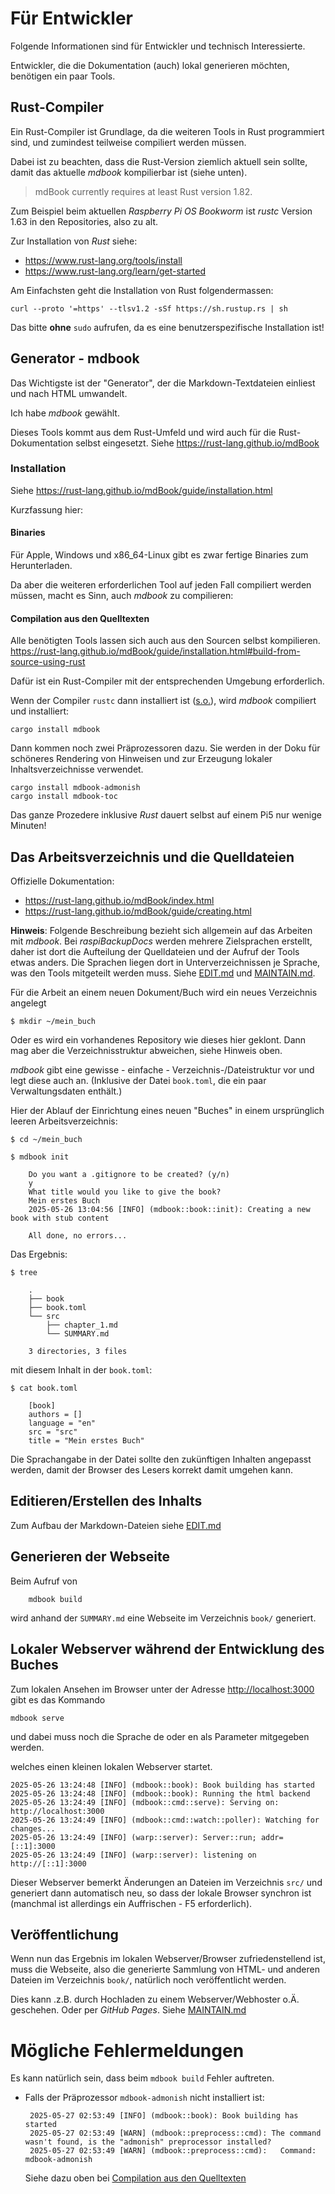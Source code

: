 # Für Entwickler

Folgende Informationen sind für Entwickler und technisch Interessierte.

Entwickler, die die Dokumentation (auch) lokal generieren möchten, benötigen ein paar Tools.

<a name="rust-compiler"></a>
## Rust-Compiler

Ein Rust-Compiler ist Grundlage, da die weiteren Tools in Rust programmiert sind,
und zumindest teilweise compiliert werden müssen.

Dabei ist zu beachten, dass die Rust-Version ziemlich aktuell sein sollte,
damit das aktuelle *mdbook* kompilierbar ist (siehe unten).

> mdBook currently requires at least Rust version 1.82.

Zum Beispiel beim aktuellen *Raspberry Pi OS* *Bookworm* ist *rustc* Version 1.63 in den Repositories, also zu alt.

Zur Installation von *Rust* siehe:

  - https://www.rust-lang.org/tools/install
  - https://www.rust-lang.org/learn/get-started

Am Einfachsten geht die Installation von Rust folgendermassen:

```
curl --proto '=https' --tlsv1.2 -sSf https://sh.rustup.rs | sh
```

Das bitte **ohne** `sudo` aufrufen, da es eine benutzerspezifische Installation ist!


## Generator - mdbook

Das Wichtigste ist der "Generator", der die Markdown-Textdateien einliest und nach HTML umwandelt.

Ich habe *mdbook* gewählt.

Dieses Tools kommt aus dem Rust-Umfeld und wird auch für die Rust-Dokumentation selbst eingesetzt.
Siehe <https://rust-lang.github.io/mdBook>

### Installation

Siehe <https://rust-lang.github.io/mdBook/guide/installation.html>

Kurzfassung hier:

#### Binaries

Für Apple, Windows und x86_64-Linux gibt es zwar fertige Binaries zum Herunterladen.

Da aber die weiteren erforderlichen Tool auf jeden Fall compiliert werden müssen,
macht es Sinn, auch *mdbook* zu compilieren:

<a name="compile-from-sources"></a>
#### Compilation aus den Quelltexten

Alle benötigten Tools lassen sich auch aus den Sourcen selbst kompilieren.
<https://rust-lang.github.io/mdBook/guide/installation.html#build-from-source-using-rust>

Dafür ist ein Rust-Compiler mit der entsprechenden Umgebung erforderlich.

Wenn der Compiler `rustc` dann installiert ist ([s.o.](#rust-compiler)), wird *mdbook* compiliert und installiert:

    cargo install mdbook

Dann kommen noch zwei Präprozessoren dazu.
Sie werden in der Doku für schöneres Rendering von Hinweisen
und zur Erzeugung lokaler Inhaltsverzeichnisse verwendet.

    cargo install mdbook-admonish
    cargo install mdbook-toc

Das ganze Prozedere inklusive *Rust* dauert selbst auf einem Pi5 nur wenige Minuten!


## Das Arbeitsverzeichnis und die Quelldateien

Offizielle Dokumentation:

  - <https://rust-lang.github.io/mdBook/index.html>
  - <https://rust-lang.github.io/mdBook/guide/creating.html>


**Hinweis**: Folgende Beschreibung bezieht sich allgemein auf das Arbeiten mit *mdbook*.
Bei *raspiBackupDocs* werden mehrere Zielsprachen erstellt, daher ist dort die
Aufteilung der Quelldateien und der Aufruf der Tools etwas anders.
Die Sprachen liegen dort in Unterverzeichnissen je Sprache, was den Tools mitgeteilt werden muss.
Siehe [EDIT.md](EDIT.md) und [MAINTAIN.md](MAINTAIN.md).

Für die Arbeit an einem neuen Dokument/Buch wird ein neues Verzeichnis angelegt

    $ mkdir ~/mein_buch

Oder es wird ein vorhandenes Repository wie dieses hier geklont.
Dann mag aber die Verzeichnisstruktur abweichen, siehe Hinweis oben.

*mdbook* gibt eine gewisse - einfache - Verzeichnis-/Dateistruktur vor und legt diese auch an.
(Inklusive der Datei `book.toml`, die ein paar Verwaltungsdaten enthält.)

Hier der Ablauf der Einrichtung eines neuen "Buches" in einem ursprünglich leeren Arbeitsverzeichnis:

    $ cd ~/mein_buch

    $ mdbook init

        Do you want a .gitignore to be created? (y/n)
        y
        What title would you like to give the book?
        Mein erstes Buch
        2025-05-26 13:04:56 [INFO] (mdbook::book::init): Creating a new book with stub content

        All done, no errors...

Das Ergebnis:

    $ tree

        .
        ├── book
        ├── book.toml
        └── src
            ├── chapter_1.md
            └── SUMMARY.md

        3 directories, 3 files

mit diesem Inhalt in der `book.toml`:

    $ cat book.toml

        [book]
        authors = []
        language = "en"
        src = "src"
        title = "Mein erstes Buch"


Die Sprachangabe in der Datei sollte den zukünftigen Inhalten angepasst werden,
damit der Browser des Lesers korrekt damit umgehen kann.


## Editieren/Erstellen des Inhalts

Zum Aufbau der Markdown-Dateien siehe [EDIT.md](EDIT.md)


## Generieren der Webseite

Beim Aufruf von

        mdbook build

wird anhand der `SUMMARY.md` eine Webseite im Verzeichnis `book/` generiert.


## Lokaler Webserver während der Entwicklung des Buches

Zum lokalen Ansehen im Browser unter der Adresse <http://localhost:3000> gibt es das Kommando

    mdbook serve
    
und dabei muss noch die Sprache de oder en als Parameter mitgegeben werden. 

welches einen kleinen lokalen Webserver startet.

    2025-05-26 13:24:48 [INFO] (mdbook::book): Book building has started
    2025-05-26 13:24:48 [INFO] (mdbook::book): Running the html backend
    2025-05-26 13:24:49 [INFO] (mdbook::cmd::serve): Serving on: http://localhost:3000
    2025-05-26 13:24:49 [INFO] (mdbook::cmd::watch::poller): Watching for changes...
    2025-05-26 13:24:49 [INFO] (warp::server): Server::run; addr=[::1]:3000
    2025-05-26 13:24:49 [INFO] (warp::server): listening on http://[::1]:3000

Dieser Webserver bemerkt Änderungen an Dateien im Verzeichnis `src/` und generiert dann automatisch neu,
so dass der lokale Browser synchron ist (manchmal ist allerdings ein Auffrischen - F5 erforderlich).


## Veröffentlichung

Wenn nun das Ergebnis im lokalen Webserver/Browser zufriedenstellend ist,
muss die Webseite, also die generierte Sammlung von HTML- und anderen Dateien im Verzeichnis `book/`,
natürlich noch veröffentlicht werden.

Dies kann .z.B. durch Hochladen zu einem Webserver/Webhoster o.Ä. geschehen.
Oder per *GitHub Pages*. Siehe [MAINTAIN.md](MAINTAIN.md)



# Mögliche Fehlermeldungen

Es kann natürlich sein, dass beim `mdbook build` Fehler auftreten.

 - Falls der Präprozessor `mdbook-admonish` nicht installiert ist:

        2025-05-27 02:53:49 [INFO] (mdbook::book): Book building has started
        2025-05-27 02:53:49 [WARN] (mdbook::preprocess::cmd): The command wasn't found, is the "admonish" preprocessor installed?
        2025-05-27 02:53:49 [WARN] (mdbook::preprocess::cmd): 	Command: mdbook-admonish

   Siehe dazu oben bei [Compilation aus den Quelltexten](#compile-from-sources)

